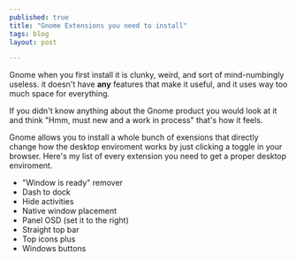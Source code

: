 ```yaml
---
published: true
title: "Gnome Extensions you need to install"
tags: blog
layout: post

---
```


Gnome when you first install it is clunky, weird, and sort of mind-numbingly useless. it doesn't have **any** features that make it useful, and it uses way too much space for everything. 

If you didn't know anything about the Gnome product you would look at it and think "Hmm, must new and a work in process" that's how it feels. 

Gnome allows you to install a whole bunch of exensions that directly change how the desktop enviroment works by  just clicking a toggle in your browser. Here's my list of every extension you need to get a proper desktop enviroment. 

- "Window is ready" remover
- Dash to dock
- Hide activities
- Native window placement 
- Panel OSD (set it to the right)
- Straight top bar 
- Top icons plus
- Windows buttons